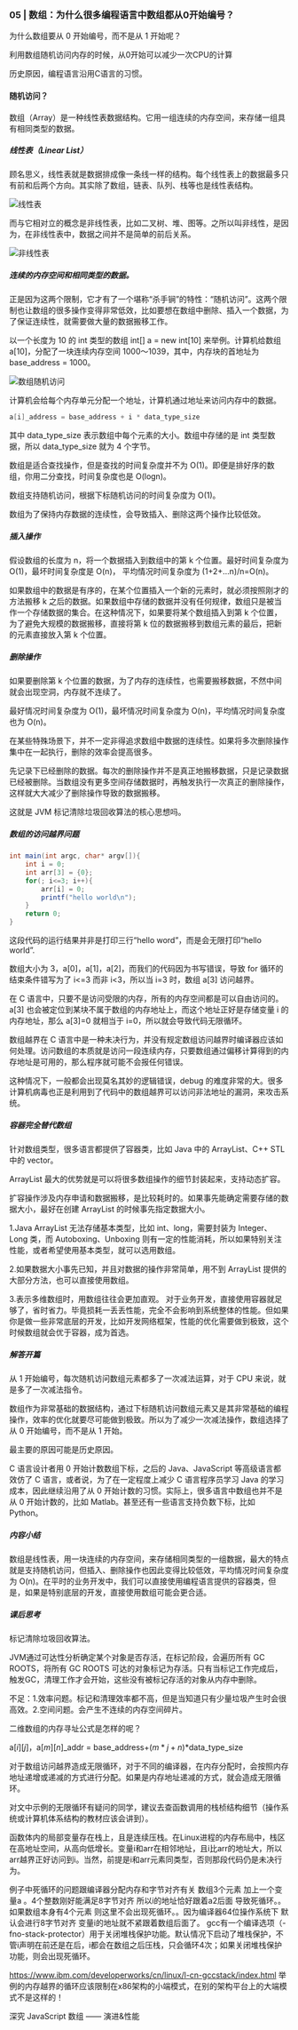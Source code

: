 ### 05 | 数组：为什么很多编程语言中数组都从0开始编号？

为什么数组要从 0 开始编号，而不是从 1 开始呢？ 

利用数组随机访问内存的时候，从0开始可以减少一次CPU的计算

历史原因，编程语言沿用C语言的习惯。



#### 随机访问？

数组（Array）是一种线性表数据结构。它用一组连续的内存空间，来存储一组具有相同类型的数据。



##### 线性表（Linear List）

顾名思义，线性表就是数据排成像一条线一样的结构。每个线性表上的数据最多只有前和后两个方向。其实除了数组，链表、队列、栈等也是线性表结构。

![线性表](assert/LinearList.jpg)

而与它相对立的概念是非线性表，比如二叉树、堆、图等。之所以叫非线性，是因为，在非线性表中，数据之间并不是简单的前后关系。

![非线性表](assert/NonLinearList.jpg)

##### 连续的内存空间和相同类型的数据。

正是因为这两个限制，它才有了一个堪称“杀手锏”的特性：“随机访问”。这两个限制也让数组的很多操作变得非常低效，比如要想在数组中删除、插入一个数据，为了保证连续性，就需要做大量的数据搬移工作。



以一个长度为 10 的 int 类型的数组 int[] a = new int[10] 来举例。计算机给数组 a[10]，分配了一块连续内存空间 1000～1039，其中，内存块的首地址为 base_address = 1000。

![数组随机访问](assert/RandomAccessOfArray.jpg)

计算机会给每个内存单元分配一个地址，计算机通过地址来访问内存中的数据。
```Java
a[i]_address = base_address + i * data_type_size
```
其中 data_type_size 表示数组中每个元素的大小。数组中存储的是 int 类型数据，所以 data_type_size 就为 4 个字节。



数组是适合查找操作，但是查找的时间复杂度并不为 O(1)。即便是排好序的数组，你用二分查找，时间复杂度也是 O(logn)。

数组支持随机访问，根据下标随机访问的时间复杂度为 O(1)。



数组为了保持内存数据的连续性，会导致插入、删除这两个操作比较低效。

##### 插入操作

假设数组的长度为 n，将一个数据插入到数组中的第 k 个位置。最好时间复杂度为 O(1)，最坏时间复杂度是 O(n)， 平均情况时间复杂度为 (1+2+…n)/n=O(n)。

如果数组中的数据是有序的，在某个位置插入一个新的元素时，就必须按照刚才的方法搬移 k 之后的数据。如果数组中存储的数据并没有任何规律，数组只是被当作一个存储数据的集合。在这种情况下，如果要将某个数组插入到第 k 个位置，为了避免大规模的数据搬移，直接将第 k 位的数据搬移到数组元素的最后，把新的元素直接放入第 k 个位置。

##### 删除操作

如果要删除第 k 个位置的数据，为了内存的连续性，也需要搬移数据，不然中间就会出现空洞，内存就不连续了。

最好情况时间复杂度为 O(1)，最坏情况时间复杂度为 O(n)，平均情况时间复杂度也为 O(n)。

在某些特殊场景下，并不一定非得追求数组中数据的连续性。如果将多次删除操作集中在一起执行，删除的效率会提高很多。

先记录下已经删除的数据。每次的删除操作并不是真正地搬移数据，只是记录数据已经被删除。当数组没有更多空间存储数据时，再触发执行一次真正的删除操作，这样就大大减少了删除操作导致的数据搬移。

这就是 JVM 标记清除垃圾回收算法的核心思想吗。



##### 数组的访问越界问题


```Java
int main(int argc, char* argv[]){
    int i = 0;
    int arr[3] = {0};
    for(; i<=3; i++){
        arr[i] = 0;
        printf("hello world\n");
    }
    return 0;
}
```
这段代码的运行结果并非是打印三行“hello word”，而是会无限打印“hello world”.

数组大小为 3，a[0]，a[1]，a[2]，而我们的代码因为书写错误，导致 for 循环的结束条件错写为了 i<=3 而非 i<3，所以当 i=3 时，数组 a[3] 访问越界。

在 C 语言中，只要不是访问受限的内存，所有的内存空间都是可以自由访问的。a[3] 也会被定位到某块不属于数组的内存地址上，而这个地址正好是存储变量 i 的内存地址，那么 a[3]=0 就相当于 i=0，所以就会导致代码无限循环。

数组越界在 C 语言中是一种未决行为，并没有规定数组访问越界时编译器应该如何处理。访问数组的本质就是访问一段连续内存，只要数组通过偏移计算得到的内存地址是可用的，那么程序就可能不会报任何错误。

这种情况下，一般都会出现莫名其妙的逻辑错误，debug 的难度非常的大。很多计算机病毒也正是利用到了代码中的数组越界可以访问非法地址的漏洞，来攻击系统。



##### 容器完全替代数组

针对数组类型，很多语言都提供了容器类，比如 Java 中的 ArrayList、C++ STL 中的 vector。



ArrayList 最大的优势就是可以将很多数组操作的细节封装起来，支持动态扩容。

扩容操作涉及内存申请和数据搬移，是比较耗时的。如果事先能确定需要存储的数据大小，最好在创建 ArrayList 的时候事先指定数据大小。



1.Java ArrayList 无法存储基本类型，比如 int、long，需要封装为 Integer、Long 类，而 Autoboxing、Unboxing 则有一定的性能消耗，所以如果特别关注性能，或者希望使用基本类型，就可以选用数组。

2.如果数据大小事先已知，并且对数据的操作非常简单，用不到 ArrayList 提供的大部分方法，也可以直接使用数组。

3.表示多维数组时，用数组往往会更加直观。
对于业务开发，直接使用容器就足够了，省时省力。毕竟损耗一丢丢性能，完全不会影响到系统整体的性能。但如果你是做一些非常底层的开发，比如开发网络框架，性能的优化需要做到极致，这个时候数组就会优于容器，成为首选。



##### 解答开篇

从 1 开始编号，每次随机访问数组元素都多了一次减法运算，对于 CPU 来说，就是多了一次减法指令。

数组作为非常基础的数据结构，通过下标随机访问数组元素又是其非常基础的编程操作，效率的优化就要尽可能做到极致。所以为了减少一次减法操作，数组选择了从 0 开始编号，而不是从 1 开始。

最主要的原因可能是历史原因。

C 语言设计者用 0 开始计数数组下标，之后的 Java、JavaScript 等高级语言都效仿了 C 语言，或者说，为了在一定程度上减少 C 语言程序员学习 Java 的学习成本，因此继续沿用了从 0 开始计数的习惯。实际上，很多语言中数组也并不是从 0 开始计数的，比如 Matlab。甚至还有一些语言支持负数下标，比如 Python。



##### 内容小结

数组是线性表，用一块连续的内存空间，来存储相同类型的一组数据，最大的特点就是支持随机访问，但插入、删除操作也因此变得比较低效，平均情况时间复杂度为 O(n)。在平时的业务开发中，我们可以直接使用编程语言提供的容器类，但是，如果是特别底层的开发，直接使用数组可能会更合适。



##### 课后思考

标记清除垃圾回收算法。

JVM通过可达性分析确定某个对象是否存活，在标记阶段，会遍历所有 GC ROOTS，将所有 GC ROOTS 可达的对象标记为存活。只有当标记工作完成后，触发GC，清理工作才会开始，这些没有被标记存活的对象从内存中删除。

不足：1.效率问题。标记和清理效率都不高，但是当知道只有少量垃圾产生时会很高效。2.空间问题。会产生不连续的内存空间碎片。



二维数组的内存寻址公式是怎样的呢？

a$[i][j]$，a$[m][n]$_addr = base_address+$(m*j+n)*$data_type_size

对于数组访问越界造成无限循环，对于不同的编译器，在内存分配时，会按照内存地址递增或递减的方式进行分配。如果是内存地址递减的方式，就会造成无限循环。

对文中示例的无限循环有疑问的同学，建议去查函数调用的栈桢结构细节（操作系统或计算机体系结构的教材应该会讲到）。

函数体内的局部变量存在栈上，且是连续压栈。在Linux进程的内存布局中，栈区在高地址空间，从高向低增长。变量i和arr在相邻地址，且i比arr的地址大，所以arr越界正好访问到i。当然，前提是i和arr元素同类型，否则那段代码仍是未决行为。

例子中死循环的问题跟编译器分配内存和字节对齐有关 数组3个元素 加上一个变量a 。4个整数刚好能满足8字节对齐 所以i的地址恰好跟着a2后面 导致死循环。。如果数组本身有4个元素 则这里不会出现死循环。。因为编译器64位操作系统下 默认会进行8字节对齐 变量i的地址就不紧跟着数组后面了。
gcc有一个编译选项（-fno-stack-protector）用于关闭堆栈保护功能。默认情况下启动了堆栈保护，不管i声明在前还是在后，i都会在数组之后压栈，只会循环4次；如果关闭堆栈保护功能，则会出现死循环。

https://www.ibm.com/developerworks/cn/linux/l-cn-gccstack/index.html
举例的内存越界的循环应该限制在x86架构的小端模式，在别的架构平台上的大端模式不是这样的！


深究 JavaScript 数组 —— 演进&性能